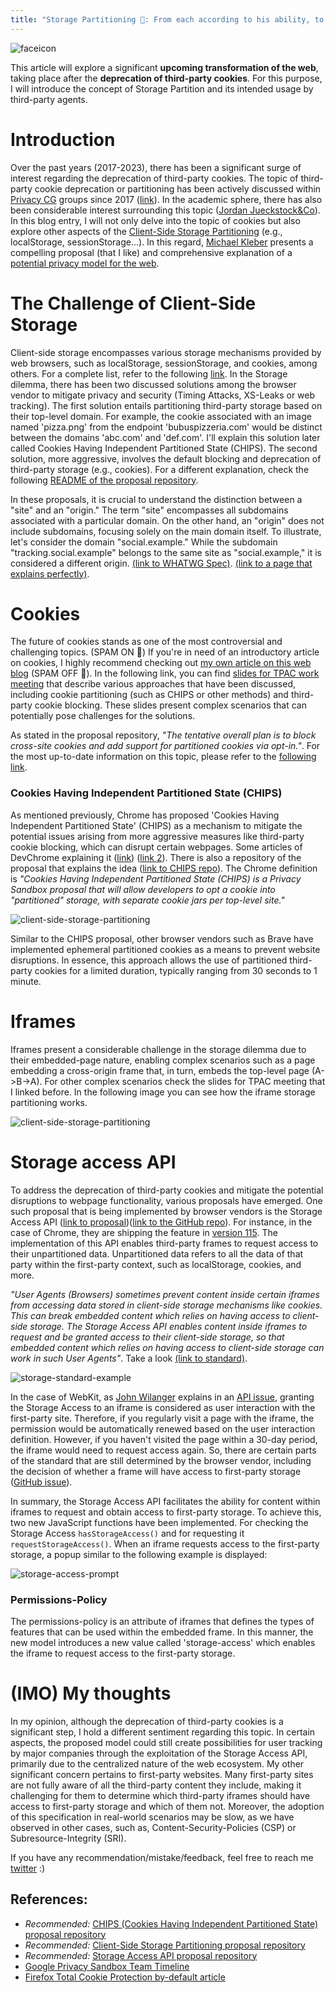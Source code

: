 ```yaml
---
title: "Storage Partitioning 📂: From each according to his ability, to each according to his needs." 
---
```


<div class="balloon_l">
  <div class="faceicon"><img src="../icon/otter_says.png" alt="faceicon" ></div>
  <p class="says">
  This article will explore a significant <b>upcoming transformation of the web</b>, taking place after the <b>deprecation of third-party cookies</b>. For this purpose, I will introduce the concept of Storage Partition and its intended usage by third-party agents.
  </p>
</div>

# Introduction 

Over the past years (2017-2023), there has been a significant surge of interest regarding the deprecation of third-party cookies. The topic of third-party cookie deprecation or partitioning has been actively discussed within [Privacy CG](https://www.w3.org/community/privacycg) groups since 2017 ([link](https://github.com/privacycg/storage-access/issues/75)). In the academic sphere, there has also been considerable interest surrounding this topic ([Jordan Jueckstock&Co](https://dl.acm.org/doi/pdf/10.1145/3485447.3512231)). In this blog entry, I will not only delve into the topic of cookies but also explore other aspects of the [Client-Side Storage Partitioning](https://github.com/privacycg/storage-partitioning) (e.g., localStorage, sessionStorage...). In this regard, [Michael Kleber](https://twitter.com/Log3overLog2) presents a compelling proposal (that I like) and comprehensive explanation of a [potential privacy model for the web](https://github.com/michaelkleber/privacy-model).



# The Challenge of Client-Side Storage

Client-side storage encompasses various storage mechanisms provided by web browsers, such as localStorage, sessionStorage, and cookies, among others. For a complete list, refer to the following [link](https://github.com/privacycg/storage-partitioning#remaining-user-agent-state). In the Storage dilemma, there has been two discussed solutions among the browser vendor to mitigate privacy and security (Timing Attacks, XS-Leaks or web tracking). The first solution entails partitioning third-party storage based on their top-level domain. For example, the cookie associated with an image named 'pizza.png' from the endpoint 'bubuspizzeria.com' would be distinct between the domains 'abc.com' and 'def.com'. I'll explain this solution later called Cookies Having Independent Partitioned State (CHIPS). The second solution, more aggressive, involves the default blocking and deprecation of third-party storage (e.g., cookies). For a different explanation, check the following [README of the proposal repository](https://github.com/privacycg/storage-partitioning#introduction).

<div class="column" title="Site vs Origin">
  <div style="overflow: hidden">
    <div style="float: left;">
        In these proposals, it is crucial to understand the distinction between a "site" and an "origin." The term "site" encompasses all subdomains associated with a particular domain. On the other hand, an "origin" does not include subdomains, focusing solely on the main domain itself. To illustrate, let's consider the domain "social.example." While the subdomain "tracking.social.example" belongs to the same site as "social.example," it is considered a different origin. <a href="https://html.spec.whatwg.org/#origin">(link to WHATWG Spec)</a>. <a href="https://tess.oconnor.cx/2020/10/parties#boundaries">(link to a page that explains perfectly)</a>.
    </div>
  </div>
</div>

# Cookies

The future of cookies stands as one of the most controversial and challenging topics. (SPAM ON 🪺) If you're in need of an introductory article on cookies, I highly recommend checking out [my own article on this web blog](/web.today/cookies) (SPAM OFF 🪺). In the following link, you can find [slides for TPAC work meeting](https://docs.google.com/presentation/d/1RWEEt3eO7hfQF5jkm3GdpkCEeR6yBWmbnlg_uaGkwwE/edit#slide=id.g153ec38b891_0_5) that describe various approaches that have been discussed, including cookie partitioning (such as CHIPS or other methods) and third-party cookie blocking. These slides present complex scenarios that can potentially pose challenges for the solutions.

As stated in the proposal repository, _"The tentative overall plan is to block cross-site cookies and add support for partitioned cookies via opt-in."_. For the most up-to-date information on this topic, please refer to the [following link](https://github.com/privacycg/storage-partitioning#cookies). 

### Cookies Having Independent Partitioned State (CHIPS)

As mentioned previously, Chrome has proposed 'Cookies Having Independent Partitioned State' (CHIPS) as a mechanism to mitigate the potential issues arising from more aggressive measures like third-party cookie blocking, which can disrupt certain webpages. Some articles of DevChrome explaining it ([link](https://developer.chrome.com/docs/privacy-sandbox/chips/)) ([link 2](https://developer.chrome.com/blog/working-with-the-industry-to-evolve-chips/)). There is also a repository of the proposal that explains the idea ([link to CHIPS repo](https://github.com/privacycg/CHIPS)). The Chrome definition is _"Cookies Having Independent Partitioned State (CHIPS) is a Privacy Sandbox proposal that will allow developers to opt a cookie into "partitioned" storage, with separate cookie jars per top-level site."_


![client-side-storage-partitioning](/incoming/storage.partitioning/chips.svg)


Similar to the CHIPS proposal, other browser vendors such as Brave have implemented ephemeral partitioned cookies as a means to prevent website disruptions. In essence, this approach allows the use of partitioned third-party cookies for a limited duration, typically ranging from 30 seconds to 1 minute.



# Iframes 

Iframes present a considerable challenge in the storage dilemma due to their embedded-page nature, enabling complex scenarios such as a page embedding a cross-origin frame that, in turn, embeds the top-level page (A->B->A). For other complex scenarios check the slides for TPAC meeting that I linked before. In the following image you can see how the iframe storage partitioning works.


![client-side-storage-partitioning](/incoming/storage.partitioning/client-side-storage-partitioning.svg)

# Storage access API

To address the deprecation of third-party cookies and mitigate the potential disruptions to webpage functionality, various proposals have emerged. One such proposal that is being implemented by browser vendors is the Storage Access API ([link to proposal](https://privacycg.github.io/storage-access/))([link to the GitHub repo](https://github.com/privacycg/storage-access)). For instance, in the case of Chrome, they are shipping the feature in [version 115](https://chromestatus.com/feature/5612590694662144). The implementation of this API enables third-party frames to request access to their unpartitioned data. Unpartitioned data refers to all the data of that party within the first-party context, such as localStorage, cookies, and more.

<div class="column" title="Storage Access API">
  <div style="overflow: hidden">
    <div style="float: left;">
        <i>"User Agents (Browsers) sometimes prevent content inside certain iframes from accessing data stored in client-side storage mechanisms like cookies. This can break embedded content which relies on having access to client-side storage. The Storage Access API enables content inside iframes to request and be granted access to their client-side storage, so that embedded content which relies on having access to client-side storage can work in such User Agents"</i>. Take a look <a href="https://privacycg.github.io/storage-access/">(link to standard)</a>. 
    </div>
  </div>
</div>

![storage-standard-example](/incoming/storage.partitioning/storage-standard-example.svg)


In the case of WebKit, as [John Wilanger](https://github.com/johnwilander) explains in an [API issue](https://github.com/privacycg/storage-access/issues/44), granting the Storage Access to an iframe is considered as user interaction with the first-party site. Therefore, if you regularly visit a page with the iframe, the permission would be automatically renewed based on the user interaction definition. However, if you haven't visited the page within a 30-day period, the iframe would need to request access again. So, there are certain parts of the standard that are still determined by the browser vendor, including the decision of whether a frame will have access to first-party storage ([GitHub issue](https://github.com/privacycg/storage-access/issues/2#issuecomment-939012902)).

In summary, the Storage Access API facilitates the ability for content within iframes to request and obtain access to first-party storage. To achieve this, two new JavaScript functions have been implemented. For checking the Storage Access `hasStorageAccess()` and for requesting it `requestStorageAccess()`. When an iframe requests access to the first-party storage, a popup similar to the following example is displayed:

![storage-access-prompt](/incoming/storage.partitioning/storage-access-prompt.png)


### Permissions-Policy

The permissions-policy is an attribute of iframes that defines the types of features that can be used within the embedded frame. In this manner, the new model introduces a new value called 'storage-access' which enables the iframe to request access to the first-party storage.


# (IMO) My thoughts

In my opinion, although the deprecation of third-party cookies is a significant step, I hold a different sentiment regarding this topic. In certain aspects, the proposed model could still create possibilities for user tracking by major companies through the exploitation of the Storage Access API, primarily due to the centralized nature of the web ecosystem. My other significant concern pertains to first-party websites. Many first-party sites are not fully aware of all the third-party content they include, making it challenging for them to determine which third-party iframes should have access to first-party storage and which of them not. Moreover, the adoption of this specification in real-world scenarios may be slow, as we have observed in other cases, such as, Content-Security-Policies (CSP) or Subresource-Integrity (SRI).

If you have any recommendation/mistake/feedback, feel free to reach me [twitter](https://twitter.com/alberto_fdr) :)

## References:

-   _Recommended:_ [CHIPS (Cookies Having Independent Partitioned State) proposal repository](https://github.com/privacycg/CHIPS)
-   _Recommended:_ [Client-Side Storage Partitioning proposal repository](https://github.com/privacycg/storage-partitioning)
-   _Recommended:_ [Storage Access API proposal repository](https://github.com/privacycg/storage-access)
-   [Google Privacy Sandbox Team Timeline](https://privacysandbox.com/intl/es_es/open-web/#the-privacy-sandbox-timeline)
-   [Firefox Total Cookie Protection by-default article](https://blog.mozilla.org/en/mozilla/firefox-rolls-out-total-cookie-protection-by-default-to-all-users-worldwide/)
